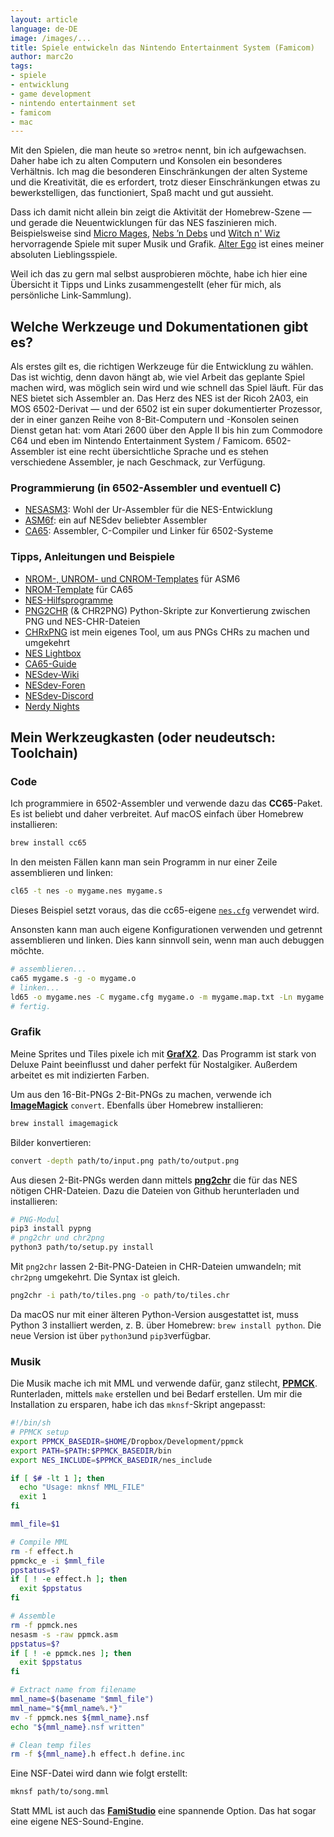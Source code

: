```yaml
---
layout: article
language: de-DE
image: /images/...
title: Spiele entwickeln das Nintendo Entertainment System (Famicom)
author: marc2o
tags:
- spiele
- entwicklung
- game development
- nintendo entertainment set
- famicom
- mac
---
```


Mit den Spielen, die man heute so »retro« nennt, bin ich aufgewachsen. Daher habe ich zu alten Computern und Konsolen ein besonderes Verhältnis. Ich mag die besonderen Einschränkungen der alten Systeme und die Kreativität, die es erfordert, trotz dieser Einschränkungen etwas zu bewerkstelligen, das functioniert, Spaß macht und gut aussieht.

Dass ich damit nicht allein bin zeigt die Aktivität der Homebrew-Szene — und gerade die Neuentwicklungen für das NES faszinieren mich. Beispielsweise sind [Micro Mages](http://morphcat.de/micromages/), [Nebs ’n Debs](https://www.nebsndebs.com/) und [Witch n' Wiz](https://mhughson.itch.io/witch-n-wiz) hervorragende Spiele mit super Musik und Grafik. [Alter Ego](https://www.retrosouls.net/?page_id=614) ist eines meiner absoluten Lieblingsspiele.

Weil ich das zu gern mal selbst ausprobieren möchte, habe ich hier eine Übersicht it Tipps und Links zusammengestellt (eher für mich, als persönliche Link-Sammlung).


## Welche Werkzeuge und Dokumentationen gibt es?

Als erstes gilt es, die richtigen Werkzeuge für die Entwicklung zu wählen. Das ist wichtig, denn davon hängt ab, wie viel Arbeit das geplante Spiel machen wird, was möglich sein wird und wie schnell das Spiel läuft. Für das NES bietet sich Assembler an. Das Herz des NES ist der Ricoh 2A03, ein MOS 6502-Derivat — und der 6502 ist ein super dokumentierter Prozessor, der in einer ganzen Reihe von 8-Bit-Computern und -Konsolen seinen Dienst getan hat: vom Atari 2600 über den Apple II bis hin zum Commodore C64 und eben im Nintendo Entertainment System / Famicom. 6502-Assembler ist eine recht übersichtliche Sprache und es stehen verschiedene Assembler, je nach Geschmack, zur Verfügung.


### Programmierung (in 6502-Assembler und eventuell C)

* [NESASM3](https://github.com/camsaul/nesasm): Wohl der Ur-Assembler für die NES-Entwicklung
* [ASM6f](https://github.com/freem/asm6f): ein auf NESdev beliebter Assembler
* [CA65](https://github.com/cc65/cc65): Assembler, C-Compiler und Linker für 6502-Systeme


### Tipps, Anleitungen und Beispiele

- [NROM-, UNROM- und CNROM-Templates](https://forums.nesdev.org/viewtopic.php?t=6160) für ASM6
- [NROM-Template](https://github.com/pinobatch/nrom-template) für CA65
- [NES-Hilfsprogramme](https://github.com/qalle2/nes-util)
- [PNG2CHR](https://github.com/Taywee/png2chr) (& CHR2PNG) Python-Skripte zur Konvertierung zwischen PNG und NES-CHR-Dateien
- [CHRxPNG](https://) ist mein eigenes Tool, um aus PNGs CHRs zu machen und umgekehrt
- [NES Lightbox](https://famicom.party/neslightbox/)
- [CA65-Guide](https://www.cc65.org/doc/ca65.html)
- [NESdev-Wiki](https://wiki.nesdev.org/w/index.php?title=Nesdev_Wiki)
- [NESdev-Foren](https://forums.nesdev.org/viewforum.php?f=24&sid=a9934fbaae1b2d65890083f38ac5db6b)
- [NESdev-Discord](https://discord.gg/pTWwBCp)
- [Nerdy Nights](https://github.com/ddribin/nerdy-nights)


## Mein Werkzeugkasten (oder neudeutsch: Toolchain)

### Code

Ich programmiere in 6502-Assembler und verwende dazu das **CC65**-Paket. Es ist beliebt und daher verbreitet. Auf macOS einfach über Homebrew installieren:

```bash
brew install cc65
```

In den meisten Fällen kann man sein Programm in nur einer Zeile assemblieren und linken:

```bash
cl65 -t nes -o mygame.nes mygame.s
```

Dieses Beispiel setzt voraus, das die cc65-eigene [`nes.cfg`](https://github.com/cc65/cc65/blob/master/cfg/nes.cfg) verwendet wird.

Ansonsten kann man auch eigene Konfigurationen verwenden und getrennt assemblieren und linken. Dies kann sinnvoll sein, wenn man auch debuggen möchte.

```bash
# assemblieren...
ca65 mygame.s -g -o mygame.o
# linken...
ld65 -o mygame.nes -C mygame.cfg mygame.o -m mygame.map.txt -Ln mygame.labels.txt --dbgfile mygame.nes.dbg
# fertig.
```


### Grafik

Meine Sprites und Tiles pixele ich mit [**GrafX2**](https://pulkomandy.tk/projects/GrafX2/downloads). Das Programm ist stark von Deluxe Paint beeinflusst und daher perfekt für Nostalgiker. Außerdem arbeitet es mit indizierten Farben.

Um aus den 16-Bit-PNGs 2-Bit-PNGs zu machen, verwende ich [**ImageMagick**](https://imagemagick.org) `convert`. Ebenfalls über Homebrew installieren:

```bash
brew install imagemagick
```

Bilder konvertieren:

```bash
convert -depth path/to/input.png path/to/output.png
```


Aus diesen 2-Bit-PNGs werden dann mittels [**png2chr**](https://github.com/Taywee/png2chr) die für das NES nötigen CHR-Dateien. Dazu die Dateien von Github herunterladen und installieren:

```bash
# PNG-Modul
pip3 install pypng
# png2chr und chr2png
python3 path/to/setup.py install
```

Mit `png2chr` lassen 2-Bit-PNG-Dateien in CHR-Dateien umwandeln; mit `chr2png` umgekehrt. Die Syntax ist gleich.

```bash
png2chr -i path/to/tiles.png -o path/to/tiles.chr
```

Da macOS nur mit einer älteren Python-Version ausgestattet ist, muss Python 3 installiert werden, z. B. über Homebrew: `brew install python`. Die neue Version ist über `python3`und `pip3`verfügbar.


### Musik

Die Musik mache ich mit MML und verwende dafür, ganz stilecht, [**PPMCK**](https://github.com/munshkr/ppmck). Runterladen, mittels `make` erstellen und bei Bedarf erstellen. Um mir die Installation zu ersparen, habe ich das `mknsf`-Skript angepasst:

```bash
#!/bin/sh
# PPMCK setup
export PPMCK_BASEDIR=$HOME/Dropbox/Development/ppmck
export PATH=$PATH:$PPMCK_BASEDIR/bin
export NES_INCLUDE=$PPMCK_BASEDIR/nes_include

if [ $# -lt 1 ]; then
  echo "Usage: mknsf MML_FILE"
  exit 1
fi

mml_file=$1

# Compile MML
rm -f effect.h
ppmckc_e -i $mml_file
ppstatus=$?
if [ ! -e effect.h ]; then
  exit $ppstatus
fi

# Assemble
rm -f ppmck.nes
nesasm -s -raw ppmck.asm
ppstatus=$?
if [ ! -e ppmck.nes ]; then
  exit $ppstatus
fi

# Extract name from filename
mml_name=$(basename "$mml_file")
mml_name="${mml_name%.*}"
mv -f ppmck.nes ${mml_name}.nsf
echo "${mml_name}.nsf written"

# Clean temp files
rm -f ${mml_name}.h effect.h define.inc
```

Eine NSF-Datei wird dann wie folgt erstellt:

```bash
mknsf path/to/song.mml
```

Statt MML ist auch das [**FamiStudio**](https://famistudio.org/) eine spannende Option. Das hat sogar eine eigene NES-Sound-Engine.

